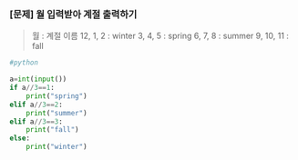 ### [문제] 월 입력받아 계절 출력하기

> 월 : 계절 이름
> 12, 1, 2 : winter
>  3, 4, 5 : spring
>  6, 7, 8 : summer
>  9, 10, 11 : fall

```python
#python

a=int(input())
if a//3==1:
    print("spring")
elif a//3==2:
    print("summer")
elif a//3==3:
    print("fall")
else:
    print("winter")
```

